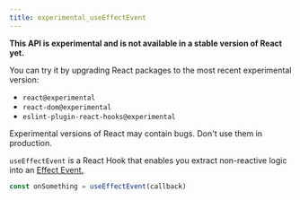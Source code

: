 ```yaml
---
title: experimental_useEffectEvent
---
```


<Wip>

**This API is experimental and is not available in a stable version of React yet.**

You can try it by upgrading React packages to the most recent experimental version:

- `react@experimental`
- `react-dom@experimental`
- `eslint-plugin-react-hooks@experimental`

Experimental versions of React may contain bugs. Don't use them in production.

</Wip>


<Intro>

`useEffectEvent` is a React Hook that enables you extract non-reactive logic into an [Effect Event.](/learn/separating-events-from-effects#declaring-an-effect-event)

```js
const onSomething = useEffectEvent(callback)
```

</Intro>

<InlineToc />
